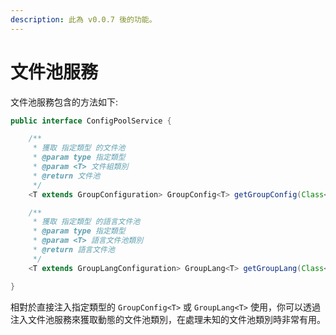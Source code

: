 ```yaml
---
description: 此為 v0.0.7 後的功能。
---
```


# 文件池服務

文件池服務包含的方法如下:

```java
public interface ConfigPoolService {

    /**
     * 獲取 指定類型 的文件池
     * @param type 指定類型
     * @param <T> 文件組類別
     * @return 文件池
     */
    <T extends GroupConfiguration> GroupConfig<T> getGroupConfig(Class<T> type);

    /**
     * 獲取 指定類型 的語言文件池
     * @param type 指定類型
     * @param <T> 語言文件池類別
     * @return 語言文件池
     */
    <T extends GroupLangConfiguration> GroupLang<T> getGroupLang(Class<T> type);

}
```

相對於直接注入指定類型的 `GroupConfig<T>` 或 `GroupLang<T>` 使用，你可以透過注入文件池服務來獲取動態的文件池類別，在處理未知的文件池類別時非常有用。


